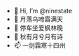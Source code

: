 - 👋 Hi, I’m @ninestate
- 👀 月落乌啼霜满天
- 🌱 停车坐爱枫林晚
- 💞️ 秋有月兮月有诗
- 📫 一剑霜寒十四州

<!---
ninestate/ninestate is a ✨ special ✨ repository because its `README.md` (this file) appears on your GitHub profile.
You can click the Preview link to take a look at your changes.
--->
